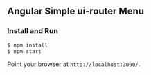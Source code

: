 ## Angular Simple ui-router Menu

### Install and Run

```
$ npm install
$ npm start
```

Point your browser at `http://localhost:3000/`.
